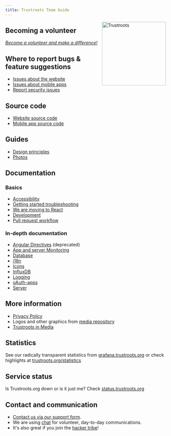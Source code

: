 ```yaml
---
title: Trustroots Team Guide
---
```


<div style="float:right">
  <a href="https://www.trustroots.org/">
    <img
      width="200"
      src="https://cdn.rawgit.com/Trustroots/trustroots/master/public/img/logo/color.svg"
      alt="Trustroots"
    ></a>
</div>

## Becoming a volunteer

[_Become a volunteer and make a difference!_](Volunteering.md)

## Where to report bugs & feature suggestions

- [Issues about the website](https://github.com/Trustroots/trustroots/issues)
- [Issues about mobile apps](https://github.com/Trustroots/trustroots-expo-mobile/issues)
- [Report security issues](https://github.com/Trustroots/trustroots/blob/master/SECURITY.md#readme)

## Source code

- [Website source code](https://github.com/trustroots/trustroots)
- [Mobile app source code](https://github.com/trustroots/trustroots-expo-mobile)

## Guides

- [Design principles](Design-principles.md)
- [Photos](Photos.md)

## Documentation

### Basics

- [Accessibility](Accessibility.md)
- [Getting started troubleshooting](Troubleshooting.md)
- [We are moving to React](React.md)
- [Development](Development.md)
- [Pull request workflow](Pull-Request-Workflow.md)

### In-depth documentation

- [Angular Directives](Angular-Directives.md) (deprecated)
- [App and server Monitoring](Monitoring.md)
- [Database](Database.md)
- [i18n](i18n.md)
- [Icons](Icons.md)
- [InfluxDB](InfluxDB.md)
- [Logging](Logging.md)
- [oAuth-apps](oAuth-apps.md)
- [Server](Server.md)

## More information

- [Privacy Policy](Privacy-Policy.md)
- Logos and other graphics from [media repository](https://github.com/trustroots/media)
- [Trustroots in Media](https://www.trustroots.org/media)

## Statistics

See our radically transparent statistics from
[grafana.trustroots.org](https://grafana.trustroots.org) or check
highlights at
[trustroots.org/statistics](https://www.trustroots.org/statistics)

## Service status

Is Trustroots.org down or is it just me? Check
[status.trustroots.org](https://status.trustroots.org/)

## Contact and communication

- [Contact us via our support form](https://www.trustroots.org/contact).
- We are using [chat](Chat.md) for volunteer, day-to-day communications.
- It's also great if you join the [hacker tribe](https://www.trustroots.org/tribes/hackers)!
